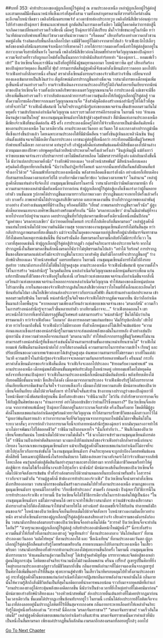 ##บทที่ 353: คำท้าประลองของผู้ถูกเลือกผู้ไร้คู่ต่อสู้
ณ ลานประลองเหนือ
เหล่าผู้ถูกเลือกผู้ไร้คู่ต่อสู้และสามยอดฝีมือชั้นแนวหน้าที่แข็งแกร่งที่สุดทั้งสาม รวมทั้งเหล่าบุตรหลานที่สวรรค์รักใคร่ต่างตื่นตะลึงจนใบหน้าซีดขาว
เพลิงอัสนีเนตรเทพเจ้า!
ดวงตาซ้ายส่องประกายวูบ เพลิงอัสนีสีเขียวอ่อนพุ่งวาบไปยังร่างของปิงฉุ่ยเยว่
ชัยชนะและพ่ายแพ้ ถูกตัดสินในการมองครั้งเดียว
ไม่มีผู้ใดคาดคิดว่าการต่อสู้นี้จะเกิดความเปลี่ยนอย่างรวดเร็วเพียงนี้
เมื่อครู่ ปิงฉุ่ยเยว่ยังได้เปรียบ มั่นใจว่าชัยชนะอยู่ในกำมือ ทว่าวินาทีต่อมากลับพ่ายแพ้ให้แก่วิชาดวงตาอันน่าหวาดผวา
“กรี้ดดดด”
เสียงกรีดร้องอย่างหวาดกลัวชวนหดหู่ดังลั่น ร่างล้มลงกับพื้นกลิ้งเกลือกไปมา แม้มีชีวิตอยู่ก็ไม่ต่างจากตายไปแล้ว
จ้าวเฟิงชะงักไปเล็กๆ พลังของเพลิงอัสนีเนตรเทพเจ้าเหนือกว่าที่เขาคาดไว้ ภายใต้การกวาดมองครั้งหนึ่งทำให้คู่ต่อสู้ตกอยู่ในสภาวะบาดเจ็บสาหัสสิ้นหวัง
ในยามนี้ เพลิงอัสนีสีเขียวอ่อนได้บดขยี้ทำลายจิตวิญญาณของปิงฉุ่ยเยว่ ความเจ็บปวดที่ราวกับถูกเผาไหม้ทั้งเป็นนั้นมากกว่าปกตินับสิบเท่าร้อยเท่า
“น้องฉุ่ยเยว่... ยอมแพ้เร็วเข้า!”
ปิงเว่ยเซียนจื่อและราชินีฉวนปิงที่อยู่ที่ที่นั่งผู้ชมอุทานออกมา ใบหน้าขาวซีด
ตุบ!
เสียงกรีดร้องของปิงฉุ่ยเยว่หยุดลง สิ้นสติไป
ฟุ่บ!
กรรมการตัดสินผู้สูงศักดิ์จับธงคำสั่งเซียนมังกรวาดออก มองไปยังจ้าวเฟิงอย่างล้ำลึกคราหนึ่ง
ครืนน!
ตราคำสั่งเซียนมังกรบนร่างของจ้าวเฟิงสว่างจ้าขึ้น เปลี่ยนจากสีทองแดงเข้มกลายเป็นสีเงินสว่าง สัญลักษณ์มังกรปรากฏขึ้นอย่างชัดเจน
วาสนามังกรของเด็กหนุ่มเพิ่มสูงขึ้นหนึ่งส่วนอย่างรวดเร็ว
ยามจ้าวเฟิงเดินลงจากลานประลองก็รับรู้ได้ถึงจิตสังหารเย็นเยียบจากนัยน์ตาของปิงเว่ยเซียนจื่อ รวมทั้งเปลวเพลิงริษยาของเนตรวิญญาณหนานจื่อ
การประลองนี้ แม้เขาจะมีชื่อเสียงเพิ่มขึ้นอย่างรวดเร็ว ทว่ากลับต้องแลกด้วยการสร้างความขุ่นเคืองให้กับผู้ถูกเลือกผู้ไร้คู่ต่อสู้ รวมทั้งความโกรธเคืองริษยาจากเนตรวิญญาณหนานจื่อ
"สิ่งสำคัญคือต้องสร้างหน่อสำนึกรู้ให้ได้เร็วที่สุดเท่าที่จะทำได้”
จ้าวเฟิงนั่งขัดสมาธิ ในจิตใจปรากฏสำนึกรู้แห่งขอบเขตเจตจำนงขึ้นเข้าหลอมรวมกันไม่หยุดยั้ง รวมเข้ากับแหล่งกำเนิดจิตวิญญาณ และรวบรวมไอสวรรค์อีกรอบด้าน
ในยามนี้
รอบ ‘ห้าแดนดิ้นรนสู่ความเป็นใหญ่’ ของงานชุมนุมเซียนมังกรได้เข้าสู่ช่วงสุดท้ายแล้ว
สี่ม้ามืดแห่งลานประลองเหนือ มีเพียงจ้าวเฟิงที่ชนะติดต่อกัน 45 ครั้ง
การประลองเมื่อครู่ได้ทำให้จ้าวเฟิงกลายเป็นม้ามืดอันดับหนึ่งของลานประลองเหนือ
ในเวลาเดียวกัน
ลานประลองตะวันออก ตะวันตก ใต้ และกลางต่างปรากฏม้ามืดที่แข็งแกร่งขึ้นบ้างแล้ว
โดยเฉพาะลานประลองใต้ที่มีม้ามืดสี่คน รวมทั้งซินอู๋เหินและหลิวฉินซิน
ซินอู๋เหินตั้งแต่ต้นจนจบใช้มือเดียวในการประลอง เอาชนะคู่ต่อสู้ที่เหนือกว่า กระทั่งยอดฝีมือขั้นผู้วิเศษแท้ยังพ่ายแพ้ในมือเขา
กลางอากาศ แท่นรูปวงรี
เก้าผู้สูงศักดิ์แห่งสหพันธ์แดนศักดิ์สิทธิ์มองลงไปด้านล่างด้วยมุมมองของปักษา เอ่ยพูดคุยกันด้วยสีหน้าประหลาดใจครั้งแล้วครั้งเล่า
“ซินอู๋เหินผู้นี้ แม้ยังเยาว์ทว่าขอบเขตเจตจำนงราวกับปรมาจารย์ เขาไม่มีพลังสายเลือด ไม่มีพรสวรรค์ที่สูงส่ง แต่กลับมาถึงขั้นนี้ได้ นับว่าแปลกประหลาดยิ่งนัก”
ร่างยักษ์ผิวทองแดง ‘รองหัวหน้าสหพันธ์’ มีสีหน้าเคลือบแคลง ครุ่นคิดถึงปัญหาที่ยากเย็นข้อนี้
“นับว่าเป็นปาฏิหาริย์โดยแท้ นอกจากนั้นเขายังปิดกั้นพลังฝึกตนที่แท้จริงเอาไว้ด้วย”
“เด็กผมฟ้าที่ลานประลองเหนือนั่น พลังสายเลือดแข็งแกร่งยิ่งนัก อย่างน้อยก็เทียบเคียงกับสามสายเลือดดวงตาแห่งทวีปได้ บางทีอาจมีความเกี่ยวข้อง ‘แปดดวงตาเทพเจ้า’ ในตำนาน”
เหล่าผู้สูงศักดิ์บนแท่นต่างจับจ้องไป
งานชุมนุมเซียนมังกรในครานี้ วาสนามังกรนับว่ามีพลังมากมายนัก ทั้งความสามารถของเหล่าม้ามืดยังเหนือกว่ากาลก่อน
ห้าผู้ถูกเลือกผู้ไร้คู่ต่อสู้เองก็แข็งแกร่งกว่าผู้อื่นหลายเท่าตัว
บนชั้นเมฆ
รูปภาพได้ปรากฏขึ้นมากมายราวกับภาพลวงตา ปรากฏขึ้นและจางหายไปครั้งแล้วครั้งเล่า
บางครั้ง
ภาพเหล่านั้นได้ปรากฏแสงสีเขียวมรกต เผยภาพงดงามขึ้น บ้างก็ปรากฏภาพของเผ่าพันธุ์บางอย่าง ตัวอย่างเช่นมนุษย์ที่มีร่างเป็นงู หรือคนที่มีปีก
“เยี่ยม! ภาพมรดกปรากฏขึ้นรวดเร็วนัก”
ผู้สูงศักดิ์หลายคนแทบจะเงยศีรษะขึ้นอย่างพร้อมเพรียงกัน
“นี่คือ ‘มรดกทะเลเขียว’ ด้านในมีเผ่าพันธุ์ที่จางหายไปจากทวีปอยู่จำนวนมาก เคยปรากฏขึ้นที่ทวีปบุปผาครามเพียงครั้งเดียวเมื่อหนึ่งหมื่นปีก่อน”
“มูลค่าของ ‘มรดกทะเลเขียว’ นับว่ายอดเยี่ยมโดยแท้ กระทั่งใกล้เคียงกับสี่มหามรดก”
เหล่าผู้สูงศักดิ์บนแท่นใบหน้าเต็มไปด้วยความยินดีมีความสุข
รอบแรกของงานชุมนุมเซียนมังกรยังไม่ทันสิ้นสุด ทว่ากลับปรากฏภาพมรดกที่สองขึ้นแล้ว
แม้ว่าจะเป็นในยุคของจอมดาบเย่อู๋เสี่ยหรือผู้นำลัทธิมารจันทราชาดก็ยังไม่เคยเกิดเหตุการณ์เช่นนี้ขึ้น
ที่น่าเศร้านั้นคือ สี่มหามรดกในยามนี้กลับยังไม่มีกระทั่งวี่แวว
ในเวลาที่สุดยอดเช่นนี้ ห้าผู้ถูกเลือกผู้ไร้คู่ต่อสู้ปรากฏตัว กลุ่มอัจฉริยะดาราส่องประกายเจิดจ้า หากไม่ปรากฏหนึ่งในสี่มหามรดกขึ้นสักหนึ่งมรดกก็นับว่าไม่ยุติธรรมเกินไปแล้ว
“อย่าได้ รีบร้อน! การปรากฏขึ้นของสี่มหามรดกแต่ล่ะครั้งมักจะปรากฏขึ้นในระยะเวลาสำคัญ มันยังมีโอกาสที่จะปรากฏขึ้นอยู่”
ร่างยักษ์ผิวสีทองแดง ‘หัวหน้าสหพันธ์’ เผยรอยยิ้มบาง
ในยามนี้ งานชุมนุมเซียนมังกรยังไม่ไปถึงรอบสุดท้าย วาสนามังกรเองก็ยังไม่ได้ขึ้นไปสู่จุดสูงสุด
ลานประลองเหนือ
จ้าวเฟิงนั่งขัดสมาธิ ทุกความตั้งใจใช้ในการสร้าง ‘หน่อสำนึกรู้’
ในจุดตันเถียน แหล่งกำเนิดจิตวิญญาณของเด็กหนุ่มสั่นกระเพื่อม แก่นแท้การฝึกตนทั้งชีวิตของจ้าวเฟิงอยู่ในที่แห่งนี้
เสวียนอ้าวแห่งขอบเขตเจตจำนงถือกำเนิดขึ้นจากสิ่งนี้
เสวียนอ้าวแห่งขอบเขตเจตจำนงไหลออกจากแหล่งกำเนิดจิตวิญญาณ ทำให้สมองของเด็กหนุ่มปลอดโปร่งมากขึ้น
ภายในสมองของจ้าวเฟิงปรากฏเส้นใยแสงสีเขียวอ่อนราวใยไหมที่ทั้งเล็กและละเอียดไขว้ซ้อนทับกันไปมา
เส้นใยสีเขียวอ่อนส่องประกายราวกับกระแสไฟฟ้า สั่นสะท้านอย่างแปลกประหลาด เข้าหลอมรวมกับฟ้าดิน
ในยามนี้
หน่อสำนึกรู้ในจิตใจของจ้าวเฟิงได้ปรากฏชัดเจนมากขึ้น นับว่าถือกำเนิดขึ้นมาแล้วโดยพื้นฐาน
“หากหลอมรวมเพียงเสวียนอ้าวแห่งขอบเขตเจตจำนงของ ‘มรดกอัสนี’ ความเร็วในการสร้างหน่อสำนึกรู้จะรวดเร็วขึ้นหลายเท่าตัว บางทียามนี้อาจจะ...”
จ้าวเฟิงทอดถอนใจ
เขาตระหนักได้ว่าการที่เขายังไม่บรรลุสู่ขั้นผู้วิเศษแท้ แต่สามารถสร้าง ‘หน่อสำนึกรู้’ ขึ้นได้ก็นับว่าเกินธรรมดาแล้ว
ทว่าจ้าวเฟิงยังคง ‘โลภมาก’ ต้องการหลอมรวมแก่นแท้ของ ‘คัมภีร์บุปผาลึกลับ’ เข้าไปด้วย
ทว่าเรื่องมาถึงขั้นนี้ จ้าวเฟิงนับว่าไม่มีทางถอย ทั้งตัวเด็กหนุ่มเองก็ไม่เสียใจแม้แต่น้อย “ความอ่อนแอและแข็งแกร่งของหน่อสำนึกรู้ในยามแรกจะส่งผลต่อพลังของมันในภายหลัง ตัวอย่างเช่นปิงฉุ่ยเยว่นั่น ด้วยความช่วยเหลือจากแก่นแท้ ‘มรดกฉวนปิง’ ทำให้หลังจากบรรลุสู่ขั้นผู้วิเศษแท้ไม่นานสามารถสร้างหน่อสำนึกรู้ที่แข็งแกร่งเช่นนั้นได้จนสามารถข้ามขั้นเอาชนะหม่าเทียนซานได้”
จ้าวเฟิงไม่ยอมแพ้ กัดฟันดิ้นรนเดินหน้าต่อไป
ภายใต้แรงกดดันนี้ ความสามารถในการทำความเข้าใจ เรียนรู้ และปรับเปลี่ยนของดวงตาเทพเจ้าของเขาได้เข้าสู่จุดสูงสุด ค้นพบความสามารถที่ไม่ธรรมดา
บางทีในแต่ล่ะวินาที ความเข้าใจในสำนึกรู้ของจ้าวเฟิงอาจจะหลอมรวมกันหลายร้อยหลายพันครั้ง
ครืนนน!
กระทั่งตราคำสั่งเซียนมังกรของจ้าวเฟิงสั่นเตือน จ้าวเฟิงจึงจะออกไปประลอง
“ข้ายอมรับความพ่ายแพ้”
บนลานประลองเหนือ เด็กหนุ่มพลังฝึกตนขั้นมนุษย์แท้ระดับสูงใบหน้าหดหู่ เอ่ยยอมแพ้โดยไม่หยุดคิด
หลังจากที่เอาชนะปิงฉุ่ยเยว่ จ้าวเฟิงในลานประลองเหนือก็เหมือนม้ามืดอันดับหนึ่ง พลังเทียบเคียงได้กับยอดฝีมือชั้นแนวหน้า ชื่อเสียงโด่งดัง
เมื่อลงมาจากลานประลอง
จ้าวเฟิงเพียงรับรู้ได้ถึงบรรยากาศเย็นเยียบที่แทรกซึมเข้ามาในจิตใจ ร่างกายแข็งเกร็ง
เมื่อมองไปด้วยความสงสัย
นัยน์ตาหงส์ของปิงเว่ยเซียนจื่อเย็นเยียบ เต็มไปด้วยจิตสังหาร ทำให้จิตใจสั่นสะท้าน
ข้างกายนางปรากฏร่างของปิงฉุ่ยเยว่ที่ใบหน้าซีดขาวนั่งขัดสมาธิอยู่บนพื้น
มือทั้งสองข้างของ ‘ราชินีฉวนปิง’ ไขว้กัน กำลังรักษาอาการบาดเจ็บให้กับผู้เป็นศิษย์ของนาง
“ท่านอาจารย์ อย่าได้บอกข้าเชียวว่าท่านก็ไร้ซึ่งหนทาง?”
ปิงเว่ยเซียนจื่อเอ่ยถาม
จากการพ่ายแพ้เมื่อครู่ ปิงฉุ่ยเยว่ได้ตกอยู่ในสภาวะบาดเจ็บสาหัส ครึ่งเป็นครึ่งตาย
โชคดีที่มีผู้สูงศักดิ์ในขอบเขตแก่นก่อกำเนิดอยู่พร้อมด้วยยาจิตวิญญาณ ทำให้สามารถรักษาชีวิตของเด็กสาวเอาไว้ได้
“ฉุ่ยเยว่พ้นอันตรายแล้ว ทว่าอาการบาดเจ็บที่จิตวิญญาณจากการถูกเผาไหม้นั้นไม่อาจฟื้นคืนได้ในระยะเวลาสั้นๆ อาจารย์กลัวว่าอาการบาดเจ็บนี้จะทำลายหน่อสำนึกรู้ของฉุ่ยเยว่ หากมันรุนแรงอาจทำให้นางไม่อาจพัฒนาไปได้ตลอดชีวิต”
ราชินีฉวนปิงถอนหายใจ
“นั่นก็เท่ากับว่า...”
ฟันสีเงินของปิงเว่ยเซียนจื่อขบกันแน่น ใบหน้าเต็มไปด้วยความไม่เต็มใจ
“ใช่ นางไม่อาจเข้าร่วมงานชุมนุมเซียนมังกรต่อได้”
ราชินีฉวนปิงเอ่ยคำตัดสินออกมา
นางมองไปยังแผ่นหลังของจ้าวเฟิงอย่างลึกล้ำคราหนึ่งก่อนจะเงียบลง
ในอาณาเขตงานชุมนุมเซียนมังกร แม้จะเป็นผู้สูงศักดิ์ในขอบเขตแก่นก่อกำเนิดก็ไม่อาจที่จะเข้าไปยุ่งเกี่ยวกับการแข่งขันได้
ในงานชุมนุมเซียนมังกร อัจฉริยะทุกคนจะถูกปกป้องโดยสหพันธ์แดนศักดิ์สิทธิ์ โดยเฉพาะผู้ที่ติดหนึ่งในร้อยอันดับแรก
ไม่ต้องเอ่ยเลยว่านางยังจดจำได้ว่าจ้าวเฟิงมาจากลัทธิโลหะเลือด
คนรุ่นหลังต่อสู้ตัดสินกันอย่างรุนแรงและตรงไปตรงมา หากยังไม่เอาชีวิตคนหรือทำให้คู่ต่อสู้พิการ ย่อมไม่ใช่เรื่องดีที่นางจะเข้าไปยุ่งเกี่ยว
น่าชังนัก!
นัยน์ตาหงส์เย็นเยียบของปิงเว่ยเซียนจื่อเต็มไปด้วยจิตสังหารเข้มข้น ทั่วทั้งร่างล้อมรอบไปด้วยม่านหมอกเย็นยะเยือกน่าพรั่นพรึง ไอสวรรค์ราวกับจะรวมตัวกัน
“ท่านผู้สูงศักดิ์ ข้าต้องการท้าประลองจ้าวเฟิง”
ปิงเว่ยเซียนจื่อนำตราคำสั่งเซียนมังกรสีทองออกมา วาสนามังกรของมันนั้นสร้างแรงกดดันไปทั่วทั้งลานประลองเหนือ
ตามกฎของงานชุมนุมเซียนมังกร ทุกคนมีโอกาสที่จะ ‘เรียกชื่อท้าประลอง’ สามครั้ง
ก่อนหน้า ปิงฉุ่ยเยว่ใช้วิธีการนี้ในการท้าประลองจ้าวเฟิง
ทว่ายามนี้
ปิงเว่ยเซียนจื่อได้ใช้วิธีการเดียวกันในการล้างแค้นให้ผู้เป็นน้อง
“ในงานชุมนุมเซียนมังกร แม้ไม่อาจฆ่าคนได้ เพราะจะทำให้เสียวาสนามังกร ทว่าแม้ข้าจะต้องเสียวาสนามังกรบางส่วนไปก็ต้องไล่ต้อนเจ้าให้ฆ่าตัวตายให้ได้ อย่างน้อย! ต้องบดขยี้เจ้าให้ยับเยิน ทำลายพลังฝึกตนของเจ้า”
ใบหน้าของปิงเว่ยเซียนจื่อเย็นเยียบเต็มไปด้วยจิตสังหาร ใบหน้าขาวงดงามบิดเบี้ยวอย่างหนัก
ตราคำสั่งเซียนมังกรของผู้ถูกเลือกผู้ไร้คู่ต่อสู้ส่องแสงสีทองสว่างจ้า เสียงคำรามของมังกรดังก้องขึ้น วาสนามังกรสีทองล้อมรอบร่างของปิงเว่ยเซียนจื่ออย่างเห็นได้ชัด
“สวรรค์! ปิงเว่ยเซียนจื่อจะทำอันใดกัน?”
“ด้วยฐานะของผู้ถูกเลือกผู้ไร้คู่ต่อสู้ กลับท้าประลองม้ามืดหน้าใหม่ผู้หนึ่ง?”
นี่กระทั่งสร้างความตื่นตัวให้กับทั่วทั้งลานประลองชางกู่
‘หยูเทียนฮ่าว’ ที่ลานประลองกลาง ‘ตันไถ่หลันเยว่’ ที่ลานประลองตะวันออก ‘แฝดไท่หยุน’ ที่ลานประลองใต้ และ ‘ชื่อเฉิงเทียน’ ที่ลานประลองตะวันตก ผู้ถูกเลือกผู้ไร้คู่ต่อสู้อีกสี่คนต่างรับรู้โดยพร้อมเพรียงกัน สายตาเบนมองไปยังลานประลองเหนือ
ในเสี้ยวพริบตา
วาสนามังกรสีทองทั้งห้าจากห้าลานประลองได้พุ่งทะยานขึ้นอีกครั้ง
ในยามนี้
งานชุมนุมเซียนมังกรรอบแรก ‘ห้าแดนดิ้นรนสู่ความเป็นใหญ่’ ได้เข้าสู่จุดสำคัญที่สุด
บรรยากาศและจิตต่อสู้ของเหล่าผู้คนได้ถูกกระตุ้น โลหิตของอัจฉริยะจำนวนนับไม่ถ้วนเดือดพล่าน
ครืนน เปรี้ยง!
ภูเขารูปปั้นศิลาที่ยิ่งใหญ่รอบลานประลองชางกู่ดูราวกับมีชีวิตมากยิ่งขึ้น
กลิ่นอายพลังอำนาจที่ไม่อาจมองเห็นจากภูเขารูปปั้นศิลาได้เพิ่มขึ้นอย่างไร้ที่สิ้นสุด พุ่งทะยานสู่ฟากฟ้า ในเสี้ยววินาทีครอบคลุมไปทั่วทั้งลานประลองชางกู่ กระทั่งผู้สูงศักดิ์ในขอบเขตแก่นก่อกำเนิดยังไม่อาจปฏิเสธกลิ่นอายพลังอำนาจเหล่านั้นได้
กลิ่นอายนั้นให้ความรู้สึกถึงสิ่งมีชีวิตอันเป็นที่สุดในอดีตกาลที่น่าเคารพนอบน้อม ราวกับมาจากยุคสมัยที่เก่าแก่
“ลานประลองชางกู่ได้กระตุ้นพลังของอดีตกาลขึ้น นี่นับว่าเป็นช่วงเวลาที่ยิ่งใหญ่อย่างที่ไม่เคยมีมาก่อน”
นัยน์ตาของร่างยักษ์ผิวสีทองแดง ‘รองหัวหน้าสหพันธ์’ ส่องประกายตื่นเต้นอย่างที่ไม่เคยปรากฏมาก่อน
ในเวลาเดียวกัน
ชั้นเมฆได้ปรากฏเงาขึ้นซ้อนทับจากยู่ไว่
ในยามนี้
เงานั้นได้ส่องประกายสีโลหิตเจือจาง ในเงาที่ล่องลอยอยู่นั้นปรากฏโลหิตที่ไร้ที่สิ้นสุดจากกองศพ กลิ่นอายกระหายเลือดทำให้เหล่าอัจฉริยะรับรู้ได้อยู่หนึ่งหรือสองส่วน
“สวรรค์! นี่คือภาพ ‘มรดกจันทราชาด’!”
“มรดกจันทราชาด! รวดเร็วอันใดเช่นนี้!”
เหล่าผู้สูงศักดิ์แห่งขอบเขตแก่นก่อกำเนิดร่างสั่นสะท้าน
มรดกจันทราชาดนั้นควรค่าแล้วที่นับเป็นหนึ่งในสี่มหามรดก เพียงแค่ปรากฏขึ้นก็ผลักดันเงามรดกอีกสองมรดกที่ลอยอยู่ใกล้ๆ ออกไป


[Go To Next Chapter]( ./133.md)